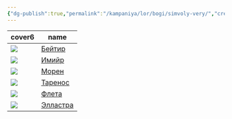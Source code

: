 ```yaml
---
{"dg-publish":true,"permalink":"/kampaniya/lor/bogi/simvoly-very/","created":"2025-01-10T13:53:58.705+03:00","updated":"2025-01-10T13:55:08.025+03:00"}
---
```



<div><table class="dataview table-view-table"><thead class="table-view-thead"><tr class="table-view-tr-header"><th class="table-view-th"><span>cover</span><span class="dataview small-text">6</span></th><th class="table-view-th"><span>name</span></th></tr></thead><tbody class="table-view-tbody"><tr><td><span><img src="app://f3c013a7729c3fac9986a3bc5d5773afd349/C:/Games/DnD/seekers-pub//%D0%90%D1%81%D1%81%D0%B5%D1%82%D1%8B/%D0%9B%D0%BE%D1%80/%D0%91%D0%BE%D0%B3%D0%B8/%D0%A1%D0%B8%D0%BC%D0%B2%D0%BE%D0%BB/beityr_sym1.png" referrerpolicy="no-referrer"></span></td><td><span><a data-tooltip-position="top" aria-label="Кампания/Лор/Боги/Забытые/Бейтир.md" data-href="Кампания/Лор/Боги/Забытые/Бейтир.md" href="Кампания/Лор/Боги/Забытые/Бейтир.md" class="internal-link" target="_blank" rel="noopener nofollow">Бейтир</a></span></td></tr><tr><td><span><img src="app://f3c013a7729c3fac9986a3bc5d5773afd349/C:/Games/DnD/seekers-pub//%D0%90%D1%81%D1%81%D0%B5%D1%82%D1%8B/%D0%9B%D0%BE%D1%80/%D0%91%D0%BE%D0%B3%D0%B8/%D0%A1%D0%B8%D0%BC%D0%B2%D0%BE%D0%BB/emir_sym1.png" referrerpolicy="no-referrer"></span></td><td><span><a data-tooltip-position="top" aria-label="Кампания/Лор/Боги/Забытые/Имийр.md" data-href="Кампания/Лор/Боги/Забытые/Имийр.md" href="Кампания/Лор/Боги/Забытые/Имийр.md" class="internal-link" target="_blank" rel="noopener nofollow">Имийр</a></span></td></tr><tr><td><span><img src="app://f3c013a7729c3fac9986a3bc5d5773afd349/C:/Games/DnD/seekers-pub//%D0%90%D1%81%D1%81%D0%B5%D1%82%D1%8B/%D0%9B%D0%BE%D1%80/%D0%91%D0%BE%D0%B3%D0%B8/%D0%A1%D0%B8%D0%BC%D0%B2%D0%BE%D0%BB/cloak-stars.png" referrerpolicy="no-referrer"></span></td><td><span><a data-tooltip-position="top" aria-label="Кампания/Лор/Боги/Забытые/Морен.md" data-href="Кампания/Лор/Боги/Забытые/Морен.md" href="Кампания/Лор/Боги/Забытые/Морен.md" class="internal-link" target="_blank" rel="noopener nofollow">Морен</a></span></td></tr><tr><td><span><img src="app://f3c013a7729c3fac9986a3bc5d5773afd349/C:/Games/DnD/seekers-pub//%D0%90%D1%81%D1%81%D0%B5%D1%82%D1%8B/%D0%9B%D0%BE%D1%80/%D0%91%D0%BE%D0%B3%D0%B8/%D0%A1%D0%B8%D0%BC%D0%B2%D0%BE%D0%BB/tarenos_sym.png" referrerpolicy="no-referrer"></span></td><td><span><a data-tooltip-position="top" aria-label="Кампания/Лор/Боги/Забытые/Таренос.md" data-href="Кампания/Лор/Боги/Забытые/Таренос.md" href="Кампания/Лор/Боги/Забытые/Таренос.md" class="internal-link" target="_blank" rel="noopener nofollow">Таренос</a></span></td></tr><tr><td><span><img src="app://f3c013a7729c3fac9986a3bc5d5773afd349/C:/Games/DnD/seekers-pub//%D0%90%D1%81%D1%81%D0%B5%D1%82%D1%8B/%D0%9B%D0%BE%D1%80/%D0%91%D0%BE%D0%B3%D0%B8/%D0%A1%D0%B8%D0%BC%D0%B2%D0%BE%D0%BB/fleta_sym.png" referrerpolicy="no-referrer"></span></td><td><span><a data-tooltip-position="top" aria-label="Кампания/Лор/Боги/Забытые/Флета.md" data-href="Кампания/Лор/Боги/Забытые/Флета.md" href="Кампания/Лор/Боги/Забытые/Флета.md" class="internal-link" target="_blank" rel="noopener nofollow">Флета</a></span></td></tr><tr><td><span><img src="app://f3c013a7729c3fac9986a3bc5d5773afd349/C:/Games/DnD/seekers-pub//%D0%90%D1%81%D1%81%D0%B5%D1%82%D1%8B/%D0%9B%D0%BE%D1%80/%D0%91%D0%BE%D0%B3%D0%B8/%D0%A1%D0%B8%D0%BC%D0%B2%D0%BE%D0%BB/elli_sym2.png" referrerpolicy="no-referrer"></span></td><td><span><a data-tooltip-position="top" aria-label="Кампания/Лор/Боги/Забытые/Элластра.md" data-href="Кампания/Лор/Боги/Забытые/Элластра.md" href="Кампания/Лор/Боги/Забытые/Элластра.md" class="internal-link" target="_blank" rel="noopener nofollow">Элластра</a></span></td></tr></tbody></table></div>